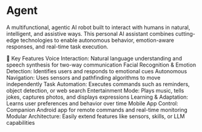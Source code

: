 # Agent
A multifunctional, agentic AI robot built to interact with humans in natural, intelligent, and assistive ways. This personal AI assistant combines cutting-edge technologies to enable autonomous behavior, emotion-aware responses, and real-time task execution.

🚀 Key Features
Voice Interaction: Natural language understanding and speech synthesis for two-way communication
Facial Recognition & Emotion Detection: Identifies users and responds to emotional cues
Autonomous Navigation: Uses sensors and pathfinding algorithms to move independently
Task Automation: Executes commands such as reminders, object detection, or web search
Entertainment Mode: Plays music, tells jokes, captures photos, and displays expressions
Learning & Adaptation: Learns user preferences and behavior over time
Mobile App Control: Companion Android app for remote commands and real-time monitoring
Modular Architecture: Easily extend features like sensors, skills, or LLM capabilities
